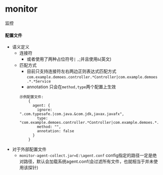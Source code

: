 # monitor
监控


#### 配置文件
* 语义定义
	* 连接符
		* 或者使用了两种占位符号`|` `,`;并且使用`&`(英文)
	* 匹配方式
		* 目前只支持连接符左右两边正则表达式匹配方式 `com.example.demoes.controller.*Controller|com.example.demoes.*.*Service` 
		* annotation 只会在`method,type`两个配置上生效
		``` 
		示例配置文件:
			{
			  agent: {
				ignore: ".com.typesafe.|com.java.&com.jdk,javax.javafx",
				type: "com.example.demoes.controller.*Controller|com.example.demoes.*.*Service",
				method: "",
				annotation: false
			  }
			}
		```
* 对于外部配置文件
	* `monitor-agent-collect.jar=E:\agent.conf` config指定的路径一定是绝对路径，默认会加载系统agent.conf(会过滤所有文件，也就相当于并未使用该探针)
